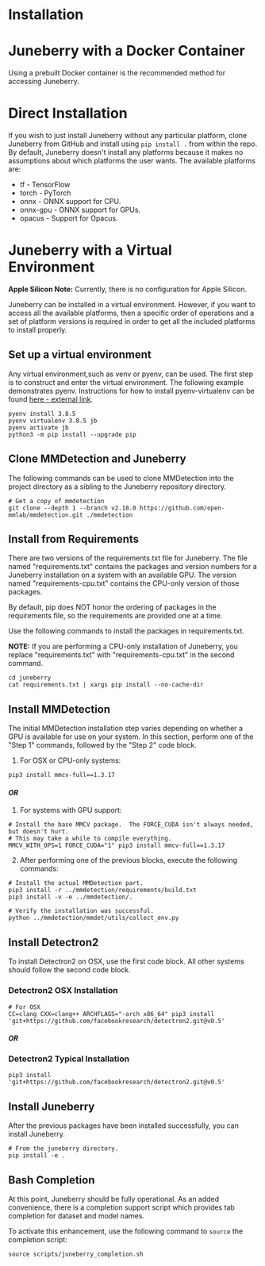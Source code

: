 Installation
==========

# Juneberry with a Docker Container

Using a prebuilt Docker container is the recommended method for accessing Juneberry.

# Direct Installation

If you wish to just install Juneberry without any particular platform, clone Juneberry from GitHub and
install using `pip install .` from within the repo. By default, Juneberry doesn't install any platforms
because it makes no assumptions about which platforms the user wants. The available platforms are:

* tf - TensorFlow
* torch - PyTorch
* onnx - ONNX support for CPU.
* onnx-gpu - ONNX support for GPUs.
* opacus - Support for Opacus.

# Juneberry with a Virtual Environment

**Apple Silicon Note:** Currently, there is no configuration for Apple Silicon.

Juneberry can be installed in a virtual environment. However, if you want to access all the available 
platforms, then a specific order of operations and a set of platform versions is required in order to get 
all the included platforms to install properly.

## Set up a virtual environment

Any virtual environment,such as venv or pyenv, can be used. The first step is to construct and enter 
the virtual environment. The following example demonstrates pyenv. Instructions for how to 
install pyenv-virtualenv can be found [here - external link](https://github.com/pyenv/pyenv-virtualenv).

```shell script
pyenv install 3.8.5
pyenv virtualenv 3.8.5 jb
pyenv activate jb
python3 -m pip install --upgrade pip
```

## Clone MMDetection and Juneberry

The following commands can be used to clone MMDetection into the project directory as a sibling to the 
Juneberry repository directory.

```shell script
# Get a copy of mmdetection
git clone --depth 1 --branch v2.18.0 https://github.com/open-mmlab/mmdetection.git ./mmdetection
```

## Install from Requirements

There are two versions of the requirements.txt file for Juneberry. The file named "requirements.txt" 
contains the packages and version numbers for a Juneberry installation on a system with an available 
GPU. The version named "requirements-cpu.txt" contains the CPU-only version of those packages.

By default, pip does NOT honor the ordering of packages in the requirements file, so the requirements 
are provided one at a time.

Use the following commands to install the packages in requirements.txt.

**NOTE:** If you are performing a CPU-only installation of Juneberry, you replace "requirements.txt" with 
"requirements-cpu.txt" in the second command.

```shell script
cd juneberry
cat requirements.txt | xargs pip install --no-cache-dir
```

## Install MMDetection

The initial MMDetection installation step varies depending on whether a GPU is available 
for use on your system. In this section, perform one of the "Step 1" commands, followed 
by the "Step 2" code block.

1. For OSX or CPU-only systems:
```shell script
pip3 install mmcv-full==1.3.17
```

#### _OR_

1. For systems with GPU support:
```shell script
# Install the base MMCV package.  The FORCE_CUDA isn't always needed, but doesn't hurt. 
# This may take a while to compile everything.
MMCV_WITH_OPS=1 FORCE_CUDA="1" pip3 install mmcv-full==1.3.17
 ```

2. After performing one of the previous blocks, execute the following commands:

```shell script
# Install the actual MMDetection part.
pip3 install -r ../mmdetection/requirements/build.txt
pip3 install -v -e ../mmdetection/.
   
# Verify the installation was successful.
python ../mmdetection/mmdet/utils/collect_env.py
```

## Install Detectron2

To install Detectron2 on OSX, use the first code block. All other systems should follow the second 
code block.

### Detectron2 OSX Installation
```shell script
# For OSX
CC=clang CXX=clang++ ARCHFLAGS="-arch x86_64" pip3 install 'git+https://github.com/facebookresearch/detectron2.git@v0.5'
```

#### _OR_

### Detectron2 Typical Installation
```shell script
pip3 install 'git+https://github.com/facebookresearch/detectron2.git@v0.5'
```
   
## Install Juneberry

After the previous packages have been installed successfully, you can install Juneberry.

```shell script
# From the juneberry directory.
pip install -e .
```

## Bash Completion

At this point, Juneberry should be fully operational. As an added convenience, there is a 
completion support script which provides tab completion for dataset and model names. 

To activate this enhancement, use the following command to `source` the completion script:

```shell script
source scripts/juneberry_completion.sh
```
